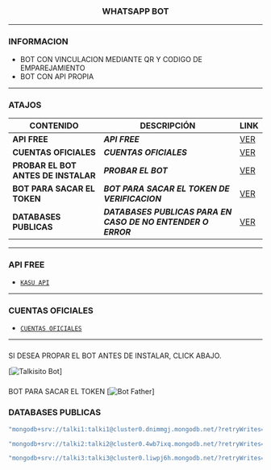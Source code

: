<h3 align="center">WHATSAPP BOT</h3>

***
### INFORMACION
- BOT CON VINCULACION MEDIANTE QR Y CODIGO DE EMPAREJAMIENTO
- BOT CON API PROPIA

***

### ATAJOS

| CONTENIDO | DESCRIPCIÓN | LINK |
|------|-------------|-------|
| **API FREE** | ***API FREE*** |[VER]() |
| **CUENTAS OFICIALES** | ***CUENTAS OFICIALES*** |[VER]() |
| **PROBAR EL BOT ANTES DE INSTALAR** | ***PROBAR EL BOT*** |[VER]() |
| **BOT PARA SACAR EL TOKEN** | ***BOT PARA SACAR EL TOKEN DE VERIFICACION*** |[VER]() |
| **DATABASES PUBLICAS** | ***DATABASES PUBLICAS PARA EN CASO DE NO ENTENDER O ERROR*** |[VER]() |


***

### API FREE
-  [`KASU API`](https://apikasu.onrender.com/)

***

### CUENTAS OFICIALES
-  [`CUENTAS OFICIALES`](https://solo.to/talki)

***

###
SI DESEA PROPAR EL BOT ANTES DE INSTALAR, CLICK ABAJO.

[![Talkisito Bot](https://t.me/talkisitobot)]

###
BOT PARA SACAR EL TOKEN
[![Bot Father](https://t.me/BotFather)]


### DATABASES PUBLICAS

```sh
"mongodb+srv://talki1:talki1@cluster0.dnimmgj.mongodb.net/?retryWrites=true&w=majority"
```
```sh
"mongodb+srv://talki2:talki2@cluster0.4wb7ixq.mongodb.net/?retryWrites=true&w=majority"
```
```sh
"mongodb+srv://talki3:talki3@cluster0.liwpj6h.mongodb.net/?retryWrites=true&w=majority"
```